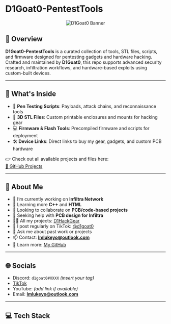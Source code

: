 # D1Goat0-PentestTools

<p align="center">
  <img src="https://socialify.git.ci/FTWLuke1/D1HackGear/image?description=1&font=Jost&forks=1&issues=1&language=1&name=1&owner=1&pattern=Circuit+Board&pulls=1&stargazers=1&theme=Auto" alt="D1Goat0 Banner" />
</p>

## 🧠 Overview

**D1Goat0-PentestTools** is a curated collection of tools, STL files, scripts, and firmware designed for pentesting gadgets and hardware hacking.  
Crafted and maintained by **D1Goat0**, this repo supports advanced security research, infiltration workflows, and hardware-based exploits using custom-built devices.

---

## 🧰 What's Inside

- 🔧 **Pen Testing Scripts**: Payloads, attack chains, and reconnaissance tools
- 🧩 **3D STL Files**: Custom printable enclosures and mounts for hacking gear
- 💻 **Firmware & Flash Tools**: Precompiled firmware and scripts for deployment
- 🛠️ **Device Links**: Direct links to buy my gear, gadgets, and custom PCB hardware

👉 Check out all available projects and files here:  
[📁 GitHub Projects](https://github.com/FTWLuke1/D1HackGear/tree/main)

---

## 💫 About Me

- 🔭 I’m currently working on **Infiltra Network**
- 🌱 Learning more **C++** and **HTML**
- 👯 Looking to collaborate on **PCB/code-based projects**
- 🤝 Seeking help with **PCB design for Infiltra**
- 👨‍💻 All my projects: [D1HackGear](https://github.com/FTWLuke1/D1HackGear/tree/main)
- 📝 I post regularly on TikTok: [@d1goat0](https://www.tiktok.com/@d1goat0)
- 💬 Ask me about past work or projects
- 📫 Contact: **Imlukeyo@outlook.com**
- 📄 Learn more: [My GitHub](https://github.com/FTWLuke1)

---

## 🌐 Socials

- Discord: `d1goat0#XXXX` *(insert your tag)*
- [TikTok](https://www.tiktok.com/@d1goat0)
- YouTube: *(add link if available)*
- Email: **Imlukeyo@outlook.com**

---

## 💻 Tech Stack

